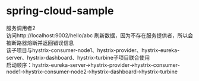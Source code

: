 # spring-cloud-sample

服务调用者2<br/>
访问http://localhost:9002/hello/abc 刷新数据，因为不存在服务提供者，所以会被断路器熔断并返回错误信息<br/>
该子项目与hystrix-consumer-node1、hystrix-provider、hystrix-eureka-server、hystrix-dashboard、hystrix-turbine子项目联合使用<br/>
启动顺序：hystrix-eureka-server->hystrix-provider->hystrix-consumer-node1->hystrix-consumer-node2->hystrix-dashboard->hystrix-turbine<br/>

